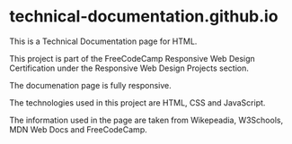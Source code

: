 # technical-documentation.github.io

This is a Technical Documentation page for HTML.

This project is part of the FreeCodeCamp Responsive Web Design Certification under the Responsive Web Design Projects section.

The documenation page is fully responsive.

The technologies used in this project are HTML, CSS and JavaScript.

The information used in the page are taken from Wikepeadia, W3Schools, MDN Web Docs and FreeCodeCamp.
